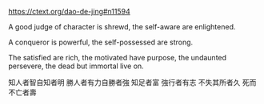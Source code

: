 https://ctext.org/dao-de-jing#n11594

A good judge of character is shrewd,
the self-aware are enlightened.

A conqueror is powerful,
the self-possessed are strong.

The satisfied are rich,
the motivated have purpose,
the undaunted persevere,
the dead but immortal live on.

知人者智自知者明
勝人者有力自勝者強
知足者富
強行者有志
不失其所者久
死而不亡者壽

